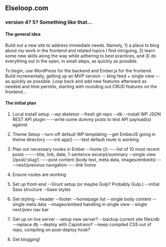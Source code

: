 ## Elseloop.com
### version 4? 5? Something like that...

#### The general idea
Build out a new site to address immediate needs. Namely, 1) a place to blog about my work in the frontend and related topics I find intriguing, 2) learn some new skills along the way while adhering to best practices, and 3) do everything out in the open, in small steps, as quickly as possible.

To begin, use WordPress for the backend and Ember.js for the frontend. Build incrementally, getting up an MVP version -- blog feed + single view -- as quickly as possible. Loop back and add new features afterward as needed and time permits, starting with rounding out CRUD features on the frontend...

#### The initial plan
1. Local install setup
--wp skeleton
--fresh git repo
--db
--install WP JSON REST API plugin
----write some dummy posts to test API payload(s) against

2. Theme Setup
--turn off default WP templating
--get EmberJS going in theme directory
----init app()
----test default route is working

3. Plan out necessary routes in Ember
--home (/)
----list of 10 most recent posts
------title, link, date, 1-sentence excerpt/summary
--single view (/post/:slug/)
----post content (body text, meta data, images/embeds)
----next/previous navigation
----link home

4. Ensure routes are working

5. Set up front-end
--Grunt setup (or maybe Gulp? Probably Gulp.)
--initial Sass structure
--base styles


6. Get styling
--header
--footer
--homepage list
--single body content
--single meta data
--images/embed handling in single view
--single next/prev nav bar

7. Get up on live server
--setup new server?
--backup current site files/db
--replace db
--deploy with Capistrano?
--keep compiled CSS out of repo, compiling on post-deploy hook?

8. Get blogging!